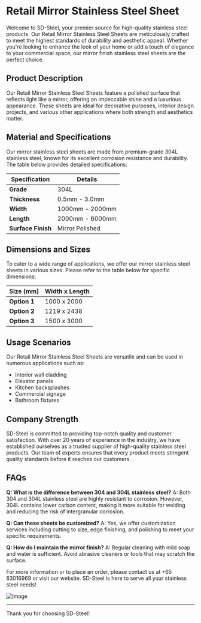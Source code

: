 # Retail Mirror Stainless Steel Sheet

Welcome to SD-Steel, your premier source for high-quality stainless steel products. Our Retail Mirror Stainless Steel Sheets are meticulously crafted to meet the highest standards of durability and aesthetic appeal. Whether you're looking to enhance the look of your home or add a touch of elegance to your commercial space, our mirror finish stainless steel sheets are the perfect choice.

## Product Description
Our Retail Mirror Stainless Steel Sheets feature a polished surface that reflects light like a mirror, offering an impeccable shine and a luxurious appearance. These sheets are ideal for decorative purposes, interior design projects, and various other applications where both strength and aesthetics matter.

## Material and Specifications
Our mirror stainless steel sheets are made from premium-grade 304L stainless steel, known for its excellent corrosion resistance and durability. The table below provides detailed specifications:

| **Specification** | **Details** |
|-------------------|--------------|
| **Grade**         | 304L         |
| **Thickness**     | 0.5mm - 3.0mm |
| **Width**         | 1000mm - 2000mm |
| **Length**        | 2000mm - 6000mm |
| **Surface Finish**| Mirror Polished |

## Dimensions and Sizes
To cater to a wide range of applications, we offer our mirror stainless steel sheets in various sizes. Please refer to the table below for specific dimensions:

| **Size (mm)** | **Width x Length** |
|---------------|--------------------|
| **Option 1**  | 1000 x 2000        |
| **Option 2**  | 1219 x 2438        |
| **Option 3**  | 1500 x 3000        |

## Usage Scenarios
Our Retail Mirror Stainless Steel Sheets are versatile and can be used in numerous applications such as:
- Interior wall cladding
- Elevator panels
- Kitchen backsplashes
- Commercial signage
- Bathroom fixtures

## Company Strength
SD-Steel is committed to providing top-notch quality and customer satisfaction. With over 20 years of experience in the industry, we have established ourselves as a trusted supplier of high-quality stainless steel products. Our team of experts ensures that every product meets stringent quality standards before it reaches our customers.

## FAQs
**Q: What is the difference between 304 and 304L stainless steel?**
A: Both 304 and 304L stainless steel are highly resistant to corrosion. However, 304L contains lower carbon content, making it more suitable for welding and reducing the risk of intergranular corrosion.

**Q: Can these sheets be customized?**
A: Yes, we offer customization services including cutting to size, edge finishing, and polishing to meet your specific requirements.

**Q: How do I maintain the mirror finish?**
A: Regular cleaning with mild soap and water is sufficient. Avoid abrasive cleaners or tools that may scratch the surface.

For more information or to place an order, please contact us at +65 83016969 or visit our website. SD-Steel is here to serve all your stainless steel needs!

![Image](https://github.com/user-attachments/assets/2567258e-e124-4816-932d-1809bd27ef0b)

---

Thank you for choosing SD-Steel!